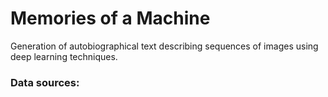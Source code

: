 # Memories of a Machine

Generation of autobiographical text describing sequences of images using deep learning techniques.

### Data sources:
